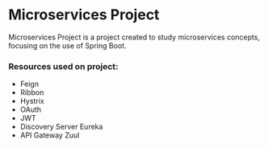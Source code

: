 # Microservices Project

Microservices Project is a project created to study microservices concepts, focusing on the use of Spring Boot.

### Resources used on project:
* Feign 
* Ribbon
* Hystrix
* OAuth 
* JWT
* Discovery Server Eureka
* API Gateway Zuul

